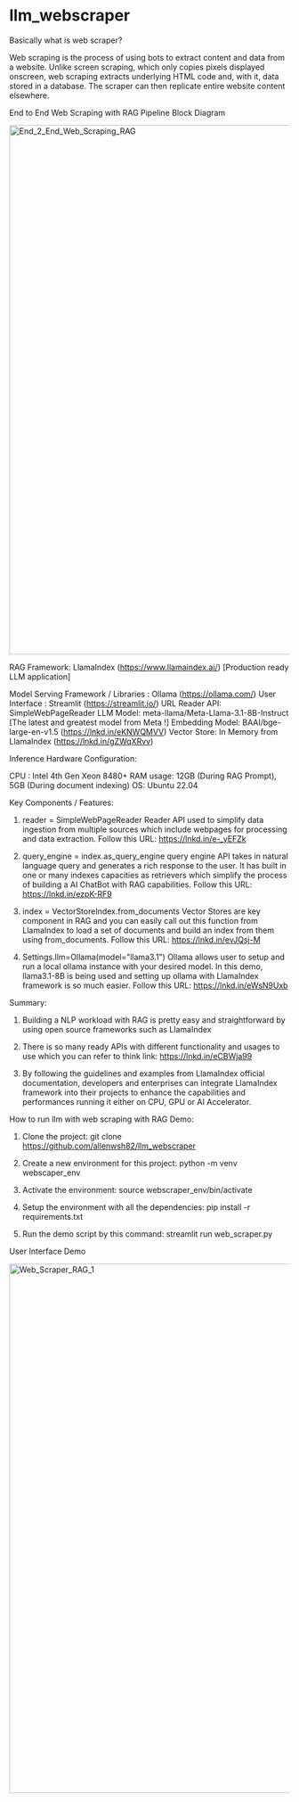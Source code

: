 # llm_webscraper


Basically what is web scraper?


Web scraping is the process of using bots to extract content and data from a website. Unlike screen scraping, which only copies pixels displayed onscreen, web scraping extracts underlying HTML code and, with it, data stored in a database. The scraper can then replicate entire website content elsewhere.



End to End Web Scraping with RAG Pipeline Block Diagram

<img width="950" alt="End_2_End_Web_Scraping_RAG" src="https://github.com/user-attachments/assets/b0e0dfa2-3088-41cc-a05c-3dbca3cc514f">



RAG Framework: LlamaIndex (https://www.llamaindex.ai/) 
[Production ready LLM application]

Model Serving Framework / Libraries : Ollama (https://ollama.com/)
User Interface : Streamlit (https://streamlit.io/) 
URL Reader API: SimpleWebPageReader 
LLM Model: meta-llama/Meta-Llama-3.1-8B-Instruct [The latest and greatest model from Meta !]
Embedding Model: BAAI/bge-large-en-v1.5 (https://lnkd.in/eKNWQMVV)
Vector Store: In Memory from LlamaIndex (https://lnkd.in/gZWqXRvv)
 
Inference Hardware Configuration: 

CPU : Intel 4th Gen Xeon 8480+
RAM usage: 12GB (During RAG Prompt), 5GB (During document indexing)
OS: Ubuntu 22.04

Key Components / Features:

1. reader = SimpleWebPageReader
Reader API used to simplify data ingestion from multiple sources which include webpages for processing and data extraction.
Follow this URL: https://lnkd.in/e-_yEFZk

3. query_engine = index.as_query_engine
query engine API takes in natural language query and generates a rich response to the user. It has built in one or many indexes capacities as retrievers which simplify the process of building a AI ChatBot with RAG capabilities.
Follow this URL: https://lnkd.in/ezpK-RF9

5. index = VectorStoreIndex.from_documents
Vector Stores are key component in RAG and you can easily call out this function from LlamaIndex to load a set of documents and build an index from them using from_documents.
Follow this URL: https://lnkd.in/evJQsj-M

7. Settings.llm=Ollama(model="llama3.1")
Ollama allows user to setup and run a local ollama instance with your desired model. In this demo, llama3.1-8B is being used and setting up ollama with LlamaIndex framework is so much easier.
Follow this URL: https://lnkd.in/eWsN9Uxb


Summary:

1) Building a NLP workload with RAG is pretty easy and straightforward by using open source frameworks such as LlamaIndex 

2) There is so many ready APIs with different functionality and usages to use which you can refer to think link: https://lnkd.in/eCBWja99

3) By following the guidelines and examples from LlamaIndex official documentation, developers and enterprises can integrate LlamaIndex framework into their projects to enhance the capabilities and performances running it either on CPU, GPU or AI Accelerator.


How to run llm with web scraping with RAG Demo:

1) Clone the project: git clone https://github.com/allenwsh82/llm_webscraper
   
3) Create a new environment for this project: python -m venv webscaper_env
   
5) Activate the environment: source webscraper_env/bin/activate
   
7) Setup the environment with all the dependencies: pip install -r requirements.txt
   
9) Run the demo script by this command: streamlit run web_scraper.py



User Interface Demo 

<img width="950" alt="Web_Scraper_RAG_1" src="https://github.com/user-attachments/assets/ea80d361-3303-4990-97f1-7c518ccd17ac">

